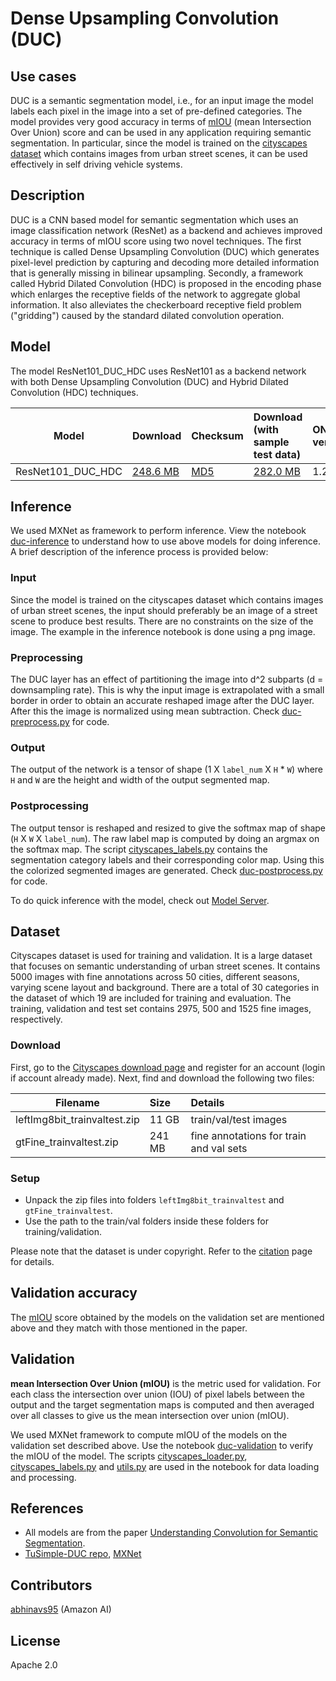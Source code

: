 # Dense Upsampling Convolution (DUC)

## Use cases
DUC is a semantic segmentation model, i.e., for an input image the model labels each pixel in the image into a set of pre-defined categories. The model provides very good accuracy in terms of [mIOU](#metric) (mean Intersection Over Union) score and can be used in any application requiring semantic segmentation. In particular, since the model is trained on the [cityscapes dataset](#dset) which contains images from urban street scenes, it can be used effectively in self driving vehicle systems.

## Description
DUC is a CNN based model for semantic segmentation which uses an image classification network (ResNet) as a backend and achieves improved accuracy in terms of mIOU score using two novel techniques. The first technique is called Dense Upsampling Convolution (DUC) which generates pixel-level prediction by capturing and decoding more detailed information that is generally missing in bilinear upsampling. Secondly, a framework called Hybrid Dilated Convolution (HDC) is proposed in the encoding phase which enlarges the receptive fields of the network to aggregate global information. It also alleviates the checkerboard receptive field problem ("gridding") caused by the standard dilated convolution operation.

## Model
The model ResNet101_DUC_HDC uses ResNet101 as a backend network with both Dense Upsampling Convolution (DUC) and Hybrid Dilated Convolution (HDC) techniques.

|Model        |Download  |Checksum|Download (with sample test data)| ONNX version |Opset version|[mIOU](#metric) (%)|
|-------------|:--------------|:--------------|:--------------|:--------------|:--------------|:--------------|
|ResNet101_DUC_HDC|    [248.6 MB](https://s3.amazonaws.com/onnx-model-zoo/duc/ResNet101_DUC_HDC.onnx) |[MD5](https://s3.amazonaws.com/onnx-model-zoo/duc/ResNet101_DUC_HDC-md5.txt)   | [282.0 MB](https://s3.amazonaws.com/onnx-model-zoo/duc/ResNet101_DUC_HDC.tar.gz) |1.2.2  |7 |81.92 |

## Inference
We used MXNet as framework to perform inference. View the notebook [duc-inference](duc-inference.ipynb) to understand how to use above models for doing inference. A brief description of the inference process is provided below:

### Input 
Since the model is trained on the cityscapes dataset which contains images of urban street scenes, the input should preferably be an image of a street scene to produce best results. There are no constraints on the size of the image. The example in the inference notebook is done using a png image.

### Preprocessing
The DUC layer has an effect of partitioning the image into d^2 subparts (d = downsampling rate). This is why the input image is extrapolated with a small border in order to obtain an accurate reshaped image after the DUC layer. After this the image is normalized using mean subtraction. Check [duc-preprocess.py](duc-preprocess.py) for code.

### Output
The output of the network is a tensor of shape (1 X `label_num` X `H` * `W`) where `H` and `W` are the height and width of the output segmented map.

### Postprocessing
The output tensor is reshaped and resized to give the softmax map of shape (`H` X `W` X `label_num`). The raw label map is computed by doing an argmax on the softmax map. The script [cityscapes_labels.py](cityscapes_labels.py) contains the segmentation category labels and their corresponding color map. Using this the colorized segmented images are generated. Check [duc-postprocess.py](duc-postprocess.py) for code.  

To do quick inference with the model, check out [Model Server](https://github.com/awslabs/mxnet-model-server/blob/master/docs/model_zoo.md/#duc-resnet101_onnx).

## <a name="dset"></a>Dataset
Cityscapes dataset is used for training and validation. It is a large dataset that focuses on semantic understanding of urban street scenes. It contains 5000 images with fine annotations across 50 cities, different seasons, varying scene layout and background. There are a total of 30 categories in the dataset of which 19 are included for training and evaluation. The training, validation and test set contains 2975, 500 and 1525 fine images, respectively.

### Download
First, go to the [Cityscapes download page](https://www.cityscapes-dataset.com/downloads/) and register for an account (login if account already made). Next, find and download the following two files:

|Filename                 | Size  | Details|
|-------------------------|:------|:-------|
|leftImg8bit_trainvaltest.zip| 11 GB| train/val/test images|
|gtFine_trainvaltest.zip  | 241 MB| fine annotations for train and val sets|

### Setup
* Unpack the zip files into folders `leftImg8bit_trainvaltest` and `gtFine_trainvaltest`.
* Use the path to the train/val folders inside these folders for training/validation.

Please note that the dataset is under copyright. Refer to the [citation](https://www.cityscapes-dataset.com/citation/) page for details.

## Validation accuracy
The [mIOU](#metric) score obtained by the models on the validation set are mentioned above and they match with those mentioned in the paper.

## <a name="metric"></a>Validation
**mean Intersection Over Union (mIOU)** is the metric used for validation. For each class the intersection over union (IOU) of pixel labels between the output and the target segmentation maps is computed and then averaged over all classes to give us the mean intersection over union (mIOU).

We used MXNet framework to compute mIOU of the models on the validation set described above. Use the notebook [duc-validation](duc-validation.ipynb) to verify the mIOU of the model. The scripts [cityscapes_loader.py](cityscapes_loader.py), [cityscapes_labels.py](cityscapes_labels.py) and [utils.py](utils.py) are used in the notebook for data loading and processing.

## References
* All models are from the paper [Understanding Convolution for Semantic Segmentation](https://arxiv.org/abs/1702.08502).
* [TuSimple-DUC repo](https://github.com/TuSimple/TuSimple-DUC), [MXNet](http://mxnet.incubator.apache.org)

## Contributors
[abhinavs95](https://github.com/abhinavs95) (Amazon AI)

## License
Apache 2.0
